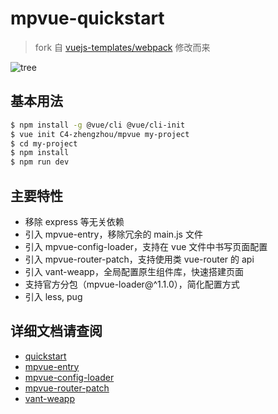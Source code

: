 # mpvue-quickstart

> fork 自 [vuejs-templates/webpack](https://github.com/vuejs-templates/webpack) 修改而来

![tree](https://user-images.githubusercontent.com/16759376/49718032-d80e2d80-fc93-11e8-93f2-fd3e60596590.jpg)

## 基本用法

``` bash
$ npm install -g @vue/cli @vue/cli-init
$ vue init C4-zhengzhou/mpvue my-project
$ cd my-project
$ npm install
$ npm run dev
```

## 主要特性

* 移除 express 等无关依赖
* 引入 mpvue-entry，移除冗余的 main.js 文件
* 引入 mpvue-config-loader，支持在 vue 文件中书写页面配置
* 引入 mpvue-router-patch，支持使用类 vue-router 的 api
* 引入 vant-weapp，全局配置原生组件库，快速搭建页面
* 支持官方分包（mpvue-loader@^1.1.0），简化配置方式
* 引入 less, pug

## 详细文档请查阅

* [quickstart](http://mpvue.com/mpvue/quickstart)
* [mpvue-entry](https://github.com/F-loat/mpvue-entry)
* [mpvue-config-loader](https://github.com/F-loat/mpvue-config-loader)
* [mpvue-router-patch](https://github.com/F-loat/mpvue-router-patch)
* [vant-weapp](https://youzan.github.io/vant-weapp)
